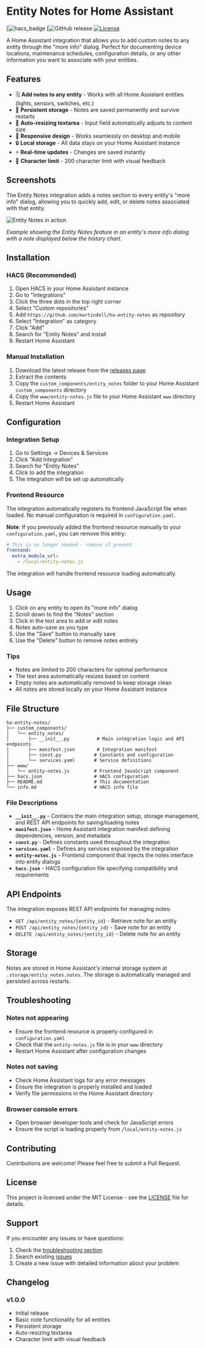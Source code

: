 
# Entity Notes for Home Assistant

[![hacs_badge](https://imgs.search.brave.com/a50DQgPTlWxzI2cGSgN1Pn2W0r19V94i_LgF89jgpws/rs:fit:500:0:1:0/g:ce/aHR0cHM6Ly9wZWF0/ZWFzZWEuZGUvYXNz/ZXRzL2ltYWdlcy9i/YWRnZS1nZW5lcmF0/b3ItbWFzdG9kb24t/YmxhY2std2l0aC1t/YXN0b2Rvbi1sb2dv/LW91dHB1dC5wbmc)
[![GitHub release](https://imgs.search.brave.com/9cPbqClqJLoEwVCZXmWRJGIwWNXr2Qmgudfwjc2KQj0/rs:fit:0:180:1:0/g:ce/aHR0cHM6Ly9kb2Nz/LmdpdGh1Yi5jb20v/YXNzZXRzL2NiLTEy/OTU4L2ltYWdlcy9o/ZWxwL3JlcG9zaXRv/cnkvYWN0aW9ucy10/YWItZ2xvYmFsLW5h/di11cGRhdGUucG5n)
[![License](https://img.shields.io/github/license/yourusername/ha-entity-notes.svg)](LICENSE)

A Home Assistant integration that allows you to add custom notes to any entity through the "more info" dialog. Perfect for documenting device locations, maintenance schedules, configuration details, or any other information you want to associate with your entities.

## Features

- 🗒️ **Add notes to any entity** - Works with all Home Assistant entities (lights, sensors, switches, etc.)
- 💾 **Persistent storage** - Notes are saved permanently and survive restarts
- 🎨 **Auto-resizing textarea** - Input field automatically adjusts to content size
- 📱 **Responsive design** - Works seamlessly on desktop and mobile
- 🔒 **Local storage** - All data stays on your Home Assistant instance
- ⚡ **Real-time updates** - Changes are saved instantly
- 🎯 **Character limit** - 200 character limit with visual feedback

## Screenshots

The Entity Notes integration adds a notes section to every entity's "more info" dialog, allowing you to quickly add, edit, or delete notes associated with that entity.

![Entity Notes in action](screenshot.png)

*Example showing the Entity Notes feature in an entity's more info dialog with a note displayed below the history chart.*

## Installation

### HACS (Recommended)

1. Open HACS in your Home Assistant instance
2. Go to "Integrations"
3. Click the three dots in the top right corner
4. Select "Custom repositories"
5. Add `https://github.com/martindell/ha-entity-notes` as repository
6. Select "Integration" as category
7. Click "Add"
8. Search for "Entity Notes" and install
9. Restart Home Assistant

### Manual Installation

1. Download the latest release from the [releases page](https://github.com/martindell/ha-entity-notes/releases)
2. Extract the contents
3. Copy the `custom_components/entity_notes` folder to your Home Assistant `custom_components` directory
4. Copy the `www/entity-notes.js` file to your Home Assistant `www` directory
5. Restart Home Assistant

## Configuration

### Integration Setup

1. Go to Settings → Devices & Services
2. Click "Add Integration"
3. Search for "Entity Notes"
4. Click to add the integration
5. The integration will be set up automatically

### Frontend Resource

The integration automatically registers its frontend JavaScript file when loaded. No manual configuration is required in `configuration.yaml`.

**Note**: If you previously added the frontend resource manually to your `configuration.yaml`, you can remove this entry:

```yaml
# This is no longer needed - remove if present
frontend:
  extra_module_url:
    - /local/entity-notes.js
```

The integration will handle frontend resource loading automatically.

## Usage

1. Click on any entity to open its "more info" dialog
2. Scroll down to find the "Notes" section
3. Click in the text area to add or edit notes
4. Notes auto-save as you type
5. Use the "Save" button to manually save
6. Use the "Delete" button to remove notes entirely

### Tips

- Notes are limited to 200 characters for optimal performance
- The text area automatically resizes based on content
- Empty notes are automatically removed to keep storage clean
- All notes are stored locally on your Home Assistant instance

## File Structure

```
ha-entity-notes/
├── custom_components/
│   └── entity_notes/
│       ├── __init__.py          # Main integration logic and API endpoints
│       ├── manifest.json        # Integration manifest
│       ├── const.py            # Constants and configuration
│       └── services.yaml       # Service definitions
├── www/
│   └── entity-notes.js         # Frontend JavaScript component
├── hacs.json                   # HACS configuration
├── README.md                   # This documentation
└── info.md                     # HACS info file
```

### File Descriptions

- **`__init__.py`** - Contains the main integration setup, storage management, and REST API endpoints for saving/loading notes
- **`manifest.json`** - Home Assistant integration manifest defining dependencies, version, and metadata
- **`const.py`** - Defines constants used throughout the integration
- **`services.yaml`** - Defines any services exposed by the integration
- **`entity-notes.js`** - Frontend component that injects the notes interface into entity dialogs
- **`hacs.json`** - HACS configuration file specifying compatibility and requirements

## API Endpoints

The integration exposes REST API endpoints for managing notes:

- `GET /api/entity_notes/{entity_id}` - Retrieve note for an entity
- `POST /api/entity_notes/{entity_id}` - Save note for an entity
- `DELETE /api/entity_notes/{entity_id}` - Delete note for an entity

## Storage

Notes are stored in Home Assistant's internal storage system at `.storage/entity_notes.notes`. The storage is automatically managed and persisted across restarts.

## Troubleshooting

### Notes not appearing
- Ensure the frontend resource is properly configured in `configuration.yaml`
- Check that the `entity-notes.js` file is in your `www` directory
- Restart Home Assistant after configuration changes

### Notes not saving
- Check Home Assistant logs for any error messages
- Ensure the integration is properly installed and loaded
- Verify file permissions in the Home Assistant directory

### Browser console errors
- Open browser developer tools and check for JavaScript errors
- Ensure the script is loading properly from `/local/entity-notes.js`

## Contributing

Contributions are welcome! Please feel free to submit a Pull Request.

## License

This project is licensed under the MIT License - see the [LICENSE](LICENSE) file for details.

## Support

If you encounter any issues or have questions:

1. Check the [troubleshooting section](#troubleshooting)
2. Search existing [issues](https://github.com/martindell/ha-entity-notes/issues)
3. Create a new issue with detailed information about your problem

## Changelog

### v1.0.0
- Initial release
- Basic note functionality for all entities
- Persistent storage
- Auto-resizing textarea
- Character limit with visual feedback
